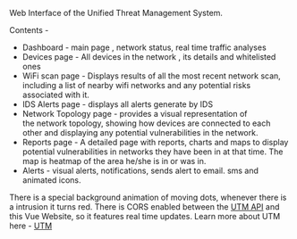 Web Interface of the Unified Threat Management System.

Contents - 
- Dashboard - main page , network status, real time traffic analyses
- Devices page - All devices in the network , its details and whitelisted ones
- WiFi scan page - Displays results of all the most recent network scan, including a list of nearby wifi networks and any potential risks associated with it.
- IDS Alerts page - displays all alerts generate by IDS
- Network Topology page - provides a visual representation of the network topology, showing how devices are connected to each other and displaying any potential vulnerabilities in the network.
- Reports page - A detailed page with reports, charts and maps to display potential vulnerabilities in networks they have been in at that time. The map is  heatmap of the area he/she is in or was in.
- Alerts - visual alerts, notifications, sends alert to email. sms and animated icons.

There is a special background animation of moving dots, whenever there is a intrusion it turns red.
There is CORS enabled between the [UTM API](https://vercel.app/uml-api/scanResults) and this Vue Website, so it features real time updates. 
Learn more about UTM here - [UTM](https://github.com/NishantIyer/utm-interface/blob/master/UTM.md)
